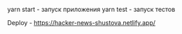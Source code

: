 yarn start - запуск приложения
yarn test - запуск тестов

Deploy - https://hacker-news-shustova.netlify.app/